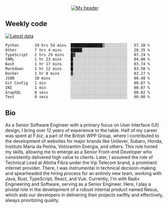<div align="center">
  <a href="https://skvggor.dev">
    <img src="https://github.com/skvggor/skvggor/assets/958723/d0c9aa9c-0c21-4219-acff-3d4f36f94691" alt="My header" />
  </a>
</div>


## Weekly code

[![Latest data](https://github.com/skvggor/skvggor/actions/workflows/main.yml/badge.svg)](https://github.com/skvggor/skvggor/actions/workflows/main.yml)

<!--START_SECTION:waka-->

```txt
Python       19 hrs 54 mins  ██████████████▒░░░░░░░░░░   57.30 %
Other        7 hrs 4 mins    █████░░░░░░░░░░░░░░░░░░░░   20.35 %
TypeScript   2 hrs 29 mins   █▓░░░░░░░░░░░░░░░░░░░░░░░   07.19 %
YAML         1 hr 23 mins    █░░░░░░░░░░░░░░░░░░░░░░░░   04.00 %
Bash         1 hr 17 mins    █░░░░░░░░░░░░░░░░░░░░░░░░   03.74 %
Markdown     1 hr 12 mins    █░░░░░░░░░░░░░░░░░░░░░░░░   03.50 %
Docker       1 hr 8 mins     ▓░░░░░░░░░░░░░░░░░░░░░░░░   03.27 %
JSON         10 mins         ░░░░░░░░░░░░░░░░░░░░░░░░░   00.48 %
Git Config   1 min           ░░░░░░░░░░░░░░░░░░░░░░░░░   00.07 %
INI          1 min           ░░░░░░░░░░░░░░░░░░░░░░░░░   00.07 %
GraphQL      0 secs          ░░░░░░░░░░░░░░░░░░░░░░░░░   00.02 %
Text         0 secs          ░░░░░░░░░░░░░░░░░░░░░░░░░   00.00 %
```

<!--END_SECTION:waka-->

## Bio

<p>As a Senior Software Engineer with a primary focus on User Interface (UI) design, I bring over 12 years of experience to the table. Half of my career was spent at F.biz, a part of the British WPP Group, where I contributed to the development of websites for major brands like Unilever, Subaru, Honda, Instituto Maria da Penha, Votorantim Energia, and others. This role honed my skills, allowing me to emerge as a Senior Front-end Developer who consistently delivered high value to clients. Later, I assumed the role of Technical Lead at Alloha Fibra under the Vip Telecom brand, a prominent internet provider. There, I was instrumental in technical decision-making and spearheaded the hiring process for an entirely new team, working with Java, Rust, TypeScript, React, and Vue. Currently, I'm with Radix Engineering and Software, serving as a Senior Engineer. Here, I play a pivotal role in the development of a robust internal product named Nexus, which aids our developers in delivering their projects swiftly and effectively, always prioritizing quality.</p>

<!-- </details> -->

<!-- <div align="center">
  <h2>🤖 Recent Code Activity</h2>
  <img width="500" src="https://github-readme-stats.vercel.app/api/wakatime?username=skvggor&hide_title=true&layout=compact&theme=transparent" alt="Wakatime Stats" />
</div>

<br>

<div align="center">
  <h2>📈 GitHub Stats</h2>
  <img width="500" src="https://github-readme-stats.vercel.app/api?username=skvggor&show_icons=true&theme=transparent&hide_title=true&count_private=true" alt="GitHub Stats" />
</div>
 -->
